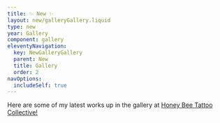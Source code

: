 ```yaml
---
title: ✨ New ✨
layout: new/galleryGallery.liquid
type: new
year: Gallery
component: gallery
eleventyNavigation:
  key: NewGalleryGallery
  parent: New
  title: Gallery
  order: 2
navOptions:
  includeSelf: true
---
```


Here are some of my latest works up in the gallery at [Honey Bee Tattoo Collective!](https://honey-bee-tattoo-collective.square.site/product/martina-rauert/64?cp=true&sa=false&sbp=false&q=false&category_id=2)
